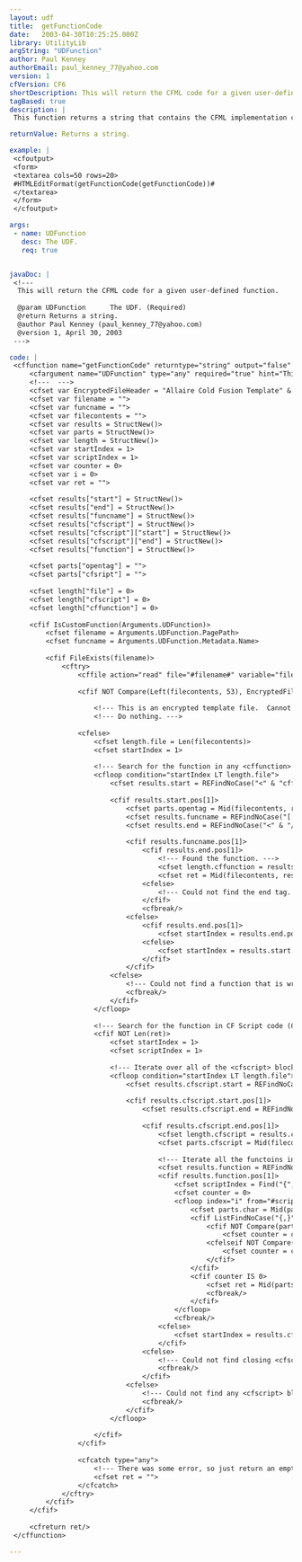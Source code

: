 ```yaml
---
layout: udf
title:  getFunctionCode
date:   2003-04-30T10:25:25.000Z
library: UtilityLib
argString: "UDFunction"
author: Paul Kenney
authorEmail: paul_kenney_77@yahoo.com
version: 1
cfVersion: CF6
shortDescription: This will return the CFML code for a given user-defined function.
tagBased: true
description: |
 This function returns a string that contains the CFML implementation code for a specified user-defined function.  This will find functions in both cfscript and cffunction tags.  If the function cannot be found or it's template is encrypted, then this will return an empty string.

returnValue: Returns a string.

example: |
 <cfoutput>
 <form>
 <textarea cols=50 rows=20>
 #HTMLEditFormat(getFunctionCode(getFunctionCode))#
 </textarea>
 </form>
 </cfoutput>

args:
 - name: UDFunction
   desc: The UDF.
   req: true


javaDoc: |
 <!---
  This will return the CFML code for a given user-defined function.
  
  @param UDFunction      The UDF. (Required)
  @return Returns a string. 
  @author Paul Kenney (paul_kenney_77@yahoo.com) 
  @version 1, April 30, 2003 
 --->

code: |
 <cffunction name="getFunctionCode" returntype="string" output="false" hint="This function returns the CFML source code for a UDF.">
     <cfargument name="UDFunction" type="any" required="true" hint="This is a UDF."/>
     <!---  --->
     <cfset var EncryptedFileHeader = "Allaire Cold Fusion Template" & Chr(10) & "Header Size: New Version">
     <cfset var filename = "">
     <cfset var funcname = "">
     <cfset var filecontents = "">
     <cfset var results = StructNew()>
     <cfset var parts = StructNew()>
     <cfset var length = StructNew()>
     <cfset var startIndex = 1>
     <cfset var scriptIndex = 1>
     <cfset var counter = 0>
     <cfset var i = 0>
     <cfset var ret = "">
     
     <cfset results["start"] = StructNew()>
     <cfset results["end"] = StructNew()>
     <cfset results["funcname"] = StructNew()>
     <cfset results["cfscript"] = StructNew()>
     <cfset results["cfscript"]["start"] = StructNew()>
     <cfset results["cfscript"]["end"] = StructNew()>
     <cfset results["function"] = StructNew()>
     
     <cfset parts["opentag"] = "">
     <cfset parts["cfsript"] = "">
     
     <cfset length["file"] = 0>
     <cfset length["cfscript"] = 0>
     <cfset length["cffunction"] = 0>
     
     <cfif IsCustomFunction(Arguments.UDFunction)>
         <cfset filename = Arguments.UDFunction.PagePath>
         <cfset funcname = Arguments.UDFunction.Metadata.Name>
     
         <cfif FileExists(filename)>
             <cftry>
                 <cffile action="read" file="#filename#" variable="filecontents"/>
                             
                 <cfif NOT Compare(Left(filecontents, 53), EncryptedFileHeader)>
                 
                     <!--- This is an encrypted template file.  Cannot read the code. --->
                     <!--- Do nothing. --->
                     
                 <cfelse>
                     <cfset length.file = Len(filecontents)>
                     <cfset startIndex = 1>
                 
                     <!--- Search for the function in any <cffunction> tags (CFMX) --->        
                     <cfloop condition="startIndex LT length.file">
                         <cfset results.start = REFindNoCase("<" & "cffunction[^>]+>", filecontents, startIndex, true)>
                         
                         <cfif results.start.pos[1]>
                             <cfset parts.opentag = Mid(filecontents, results.start.pos[1], results.start.len[1])>
                             <cfset results.funcname = REFindNoCase("[ ]+name[ ]*=[ ]*""#funcname#""", parts.opentag, 1, true)>
                             <cfset results.end = REFindNoCase("<" & "/cffunction>", filecontents, results.start.pos[1] + results.start.len[1], true)>
                             
                             <cfif results.funcname.pos[1]>
                                 <cfif results.end.pos[1]>
                                     <!--- Found the function. --->
                                     <cfset length.cffunction = results.end.pos[1] + results.end.len[1] - results.start.pos[1]>
                                     <cfset ret = Mid(filecontents, results.start.pos[1], length.cffunction)>
                                 <cfelse>
                                     <!--- Could not find the end tag. --->
                                 </cfif>
                                 <cfbreak/>
                             <cfelse>
                                 <cfif results.end.pos[1]>
                                     <cfset startIndex = results.end.pos[1] + results.end.len[1]>
                                 <cfelse>
                                     <cfset startIndex = results.start.pos[1] + 1>
                                 </cfif>
                             </cfif>
                         <cfelse>
                             <!--- Could not find a function that is written using <cffunction> --->
                             <cfbreak/>
                         </cfif>
                     </cfloop>
                     
                     <!--- Search for the function in CF Script code (CF 5+). --->
                     <cfif NOT Len(ret)>
                         <cfset startIndex = 1>
                         <cfset scriptIndex = 1>
                         
                         <!--- Iterate over all of the <cfscript> blocks in this file. --->
                         <cfloop condition="startIndex LT length.file">
                             <cfset results.cfscript.start = REFindNoCase("<cfscript>", filecontents, startIndex, true)>
                             
                             <cfif results.cfscript.start.pos[1]>
                                 <cfset results.cfscript.end = REFindNoCase("</cfscript>", filecontents, results.cfscript.start.pos[1] + results.cfscript.start.len[1], true)>
                             
                                 <cfif results.cfscript.end.pos[1]>
                                     <cfset length.cfscript = results.cfscript.end.pos[1] + results.cfscript.end.len[1] - results.cfscript.start.pos[1]>
                                     <cfset parts.cfscript = Mid(filecontents, results.cfscript.start.pos[1], length.cfscript)>
                                 
                                     <!--- Iterate all the functoins in the current <cfscript> block. --->
                                     <cfset results.function = REFindNoCase("function[ ]+#funcname#[ ]*\([^\)]*\)", parts.cfscript, scriptIndex, true)>
                                     <cfif results.function.pos[1]>
                                         <cfset scriptIndex = Find("{", parts.cfscript, results.function.pos[1])> 
                                         <cfset counter = 0>
                                         <cfloop index="i" from="#scriptIndex#" to="#length.cfscript#">
                                             <cfset parts.char = Mid(parts.cfscript, i, 1)>
                                             <cfif ListFindNoCase("{,}", parts.char, ",")>
                                                 <cfif NOT Compare(parts.char, "{")>
                                                     <cfset counter = counter + 1>
                                                 <cfelseif NOT Compare(parts.char, "}")>
                                                     <cfset counter = counter - 1>
                                                 </cfif>
                                             </cfif>
                                             <cfif counter IS 0>
                                                 <cfset ret = Mid(parts.cfscript, results.function.pos[1], i - results.function.pos[1] + 1)>
                                                 <cfbreak/>
                                             </cfif>
                                         </cfloop>
                                         <cfbreak/>
                                     <cfelse>
                                         <cfset startIndex = results.cfscript.end.pos[1] + results.cfscript.end.len[1]>
                                     </cfif>
                                 <cfelse>
                                     <!--- Could not find closing <cfscript> tag. --->
                                     <cfbreak/>
                                 </cfif>
                             <cfelse>
                                 <!--- Could not find any <cfscript> blocks. --->
                                 <cfbreak/>
                             </cfif>
                         </cfloop>
                         
                     </cfif>
                 </cfif>
                 
                 <cfcatch type="any">
                     <!--- There was some error, so just return an empty string. --->
                     <cfset ret = "">
                 </cfcatch>
             </cftry>
         </cfif>
     </cfif>
 
     <cfreturn ret/>
 </cffunction>

---
```


